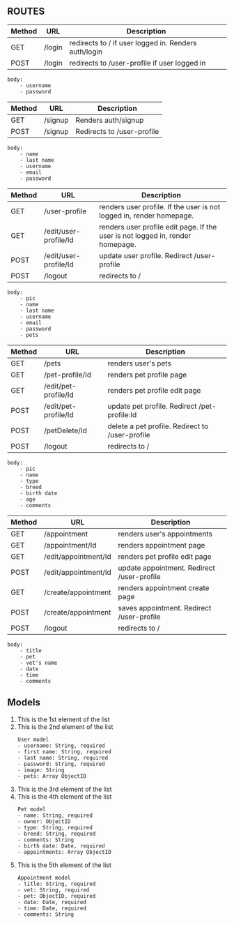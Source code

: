 ## ROUTES

|Method|URL|Description|
|---|---|---|
GET | /login | redirects to / if user logged in. Renders auth/login
POST | /login | redirects to /user-profile if user logged in

```
body:
    - username
    - password
```
|Method|URL|Description|
|---|---|---|
GET | /signup | Renders auth/signup
POST | /signup | Redirects to /user-profile

```
body:
    - name
    - last name
    - username
    - email
    - password
```
|Method|URL|Description|
|---|---|---|
GET | /user-profile | renders user profile. If the user is not logged in, render homepage. 
GET | /edit/user-profile/Id | renders user profile edit page. If the user is not logged in, render homepage. 
POST | /edit/user-profile/Id | update user profile. Redirect /user-profile
POST | /logout | redirects to /
```
body:
    - pic
    - name
    - last name
    - username
    - email
    - password
    - pets
```
|Method|URL|Description|
|---|---|---|
GET | /pets | renders user's pets
GET | /pet-profile/Id | renders pet profile page
GET | /edit/pet-profile/Id | renders pet profile edit page
POST | /edit/pet-profile/Id | update pet profile. Redirect /pet-profile:Id
POST | /petDelete/Id | delete a pet profile. Redirect to /user-profile
POST | /logout | redirects to /
```
body:
    - pic
    - name
    - type
    - breed
    - birth date
    - age
    - comments
```
|Method|URL|Description|
|---|---|---|
GET | /appointment | renders user's appointments 
GET | /appointment/Id | renders appointment page
GET | /edit/appointment/Id | renders pet profile edit page
POST | /edit/appointment/Id | update appointment. Redirect /user-profile
GET | /create/appointment | renders appointment create page
POST | /create/appointment | saves appointment. Redirect /user-profile
POST | /logout | redirects to /
```
body:
    - title
    - pet
    - vet's name
    - date
    - time
    - comments
```

## Models
1. This is the 1st element of the list
2. This is the 2nd element of the list
    ```
    User model
    - username: String, required
    - first name: String, required
    - last name: String, required
    - password: String, required
    - image: String
    - pets: Array ObjectID
    ```
3. This is the 3rd element of the list
4. This is the 4th element of the list
    ```
    Pet model
    - name: String, required
    - owner: ObjectID
    - type: String, required
    - breed: String, required
    - comments: String
    - birth date: Date, required
    - appointments: Array ObjectID
    ```
5. This is the 5th element of the list
    ```
    Appointment model
    - title: String, required
    - vet: String, required
    - pet: ObjectID, required
    - date: Date, required
    - time: Date, required
    - comments: String
    ```
